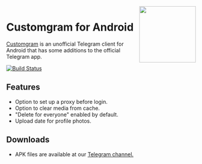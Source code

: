 <img src="https://i.imgur.com/vIQkn9L.png" width="150" align="right"/>

# Customgram for Android

[Customgram](https://t.me/Customgram) is an unofficial Telegram client for Android that has some additions to the official Telegram app.

[![Build Status](https://travis-ci.com/alissonlauffer/Customgram.svg?branch=master)](https://travis-ci.com/alissonlauffer/Customgram)

## Features
 - Option to set up a proxy before login.
 - Option to clear media from cache.
 - "Delete for everyone" enabled by default.
 - Upload date for profile photos.

## Downloads
 - APK files are available at our [Telegram channel.](https://t.me/Customgram)

